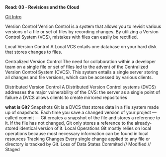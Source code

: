 **Read: 03 - Revisions and the Cloud**

[Git Intro](https://blog.udemy.com/git-tutorial-a-comprehensive-guide/)

Version Control
Version Control is a system that allows you to revisit various versions of a file or set of files by recording changes. 
By utilizing a Version Control System (VCS), mistakes with files can easily be rectified.

Local Version Control
A Local VCS entails one database on your hard disk that stores changes to files.

Centralized Version Control
The need for collaboration within a developer team on a single file or set of files led to the advent of the Centralized Version Control System (CVCS). This system entails a single server storing all changes and file versions, which can be accessed by various clients. 

Distributed Version Control
A Distributed Version Control systems (DVCS) addresses the major vulnerability of the CVS: the server as a single point of failure
a DVCS allows clients to create mirrored repositories

**what is Git?**
Snapshots
  Git is a DVCS that stores data in a file system made up of snapshots. Each time you save a changed version of your project — called commit — Git creates a snapshot of    the file and stores a reference to it. If the file has not changed, Git only stores a reference to the already-stored identical version of it.
Local Operations
  Git mostly relies on local operations because most necessary information can be found in local resources
Tracking Changes
  Every single change applied to any file or directory is tracked by Git.
Loss of Data
States
 Commited // Modified // Staged
